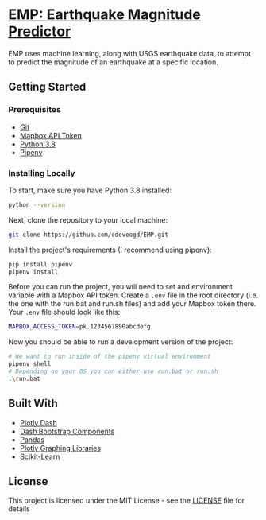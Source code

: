 # [EMP: Earthquake Magnitude Predictor](https://earthquake-magnitude-predictor.herokuapp.com/)

EMP uses machine learning, along with USGS earthquake data, to attempt to predict the magnitude of an earthquake at a specific location. 

## Getting Started

### Prerequisites

- [Git](https://git-scm.com/)
- [Mapbox API Token](https://www.mapbox.com/)
- [Python 3.8](https://www.python.org/)
- [Pipenv](https://pypi.org/project/pipenv/)

### Installing Locally

To start, make sure you have Python 3.8 installed:

```sh
python --version
```

 Next, clone the repository to your local machine:

 ```sh
git clone https://github.com/cdevoogd/EMP.git
 ```

Install the project's requirements (I recommend using pipenv):

```sh
pip install pipenv
pipenv install 
```
Before you can run the project, you will need to set and environment variable with a Mapbox API token. Create a `.env` file in the root directory (i.e. the one with the run.bat and run.sh files) and add your Mapbox token there. Your `.env` file should look like this:

```sh
MAPBOX_ACCESS_TOKEN=pk.1234567890abcdefg
```

Now you should be able to run a development version of the project:
```sh
# We want to run inside of the pipenv virtual environment
pipenv shell
# Depending on your OS you can either use run.bat or run.sh
.\run.bat 
```

## Built With

- [Plotly Dash](https://plotly.com/dash/)
- [Dash Bootstrap Components](https://dash-bootstrap-components.opensource.faculty.ai/)
- [Pandas](https://pandas.pydata.org/)
- [Plotly Graphing Libraries](https://plotly.com/python/)
- [Scikit-Learn](https://scikit-learn.org/)

## License

This project is licensed under the MIT License - see the [LICENSE](LICENSE) file for details

